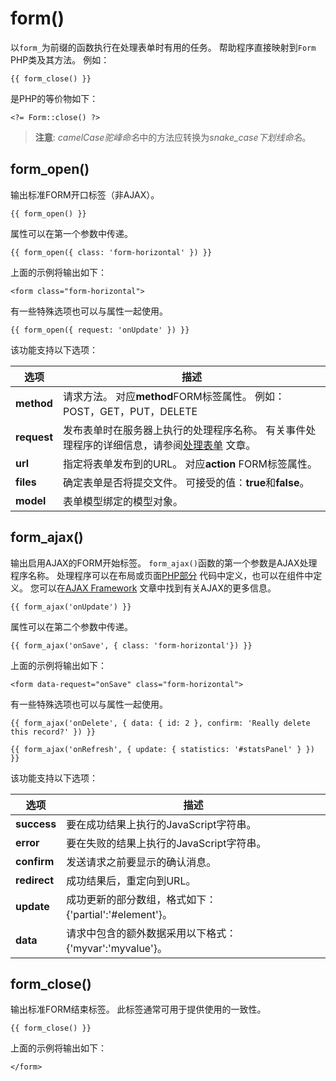 # form()

以`form_`为前缀的函数执行在处理表单时有用的任务。 帮助程序直接映射到`Form` PHP类及其方法。 例如：

    {{ form_close() }}

是PHP的等价物如下：

    <?= Form::close() ?>

> **注意**: *camelCase驼峰命名*中的方法应转换为*snake_case下划线命名*。

## form_open()

输出标准FORM开口标签（非AJAX）。

    {{ form_open() }}

属性可以在第一个参数中传递。

    {{ form_open({ class: 'form-horizontal' }) }}

上面的示例将输出如下：

    <form class="form-horizontal">

有一些特殊选项也可以与属性一起使用。

    {{ form_open({ request: 'onUpdate' }) }}

该功能支持以下选项：

选项 | 描述
------------- | -------------
**method** | 请求方法。 对应**method**FORM标签属性。 例如：POST，GET，PUT，DELETE
**request** | 发布表单时在服务器上执行的处理程序名称。 有关事件处理程序的详细信息，请参阅[处理表单](../cms/pages#handling-forms) 文章。
**url** | 指定将表单发布到的URL。 对应**action** FORM标签属性。
**files** | 确定表单是否将提交文件。 可接受的值：**true**和**false**。
**model** | 表单模型绑定的模型对象。

## form_ajax()

输出启用AJAX的FORM开始标签。 `form_ajax()`函数的第一个参数是AJAX处理程序名称。 处理程序可以在布局或页面[PHP部分](../cms/themes#php-section) 代码中定义，也可以在组件中定义。 您可以在[AJAX Framework](../ajax/introduction) 文章中找到有关AJAX的更多信息。

    {{ form_ajax('onUpdate') }}

属性可以在第二个参数中传递。

    {{ form_ajax('onSave', { class: 'form-horizontal'}) }}

上面的示例将输出如下：

    <form data-request="onSave" class="form-horizontal">

有一些特殊选项也可以与属性一起使用。

    {{ form_ajax('onDelete', { data: { id: 2 }, confirm: 'Really delete this record?' }) }}

    {{ form_ajax('onRefresh', { update: { statistics: '#statsPanel' } }) }}

该功能支持以下选项：

选项 | 描述
------------- | -------------
**success** | 要在成功结果上执行的JavaScript字符串。
**error** | 要在失败的结果上执行的JavaScript字符串。
**confirm** | 发送请求之前要显示的确认消息。
**redirect** | 成功结果后，重定向到URL。
**update** | 成功更新的部分数组，格式如下：{'partial':'#element'}。
**data** | 请求中包含的额外数据采用以下格式：{'myvar':'myvalue'}。

## form_close()

输出标准FORM结束标签。 此标签通常可用于提供使用的一致性。

    {{ form_close() }}

上面的示例将输出如下：

    </form>
